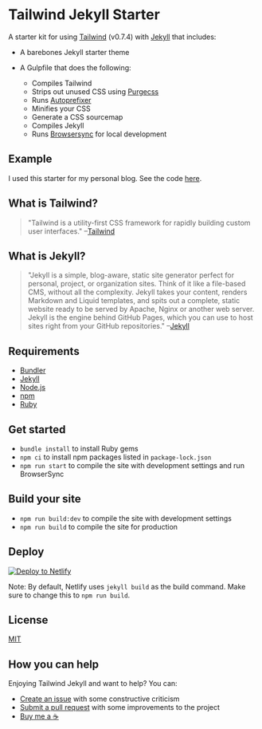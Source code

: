 # Tailwind Jekyll Starter
A starter kit for using [Tailwind](https://tailwindcss.com) (v0.7.4) with [Jekyll](https://jekyllrb.com/) that includes:
* A barebones Jekyll starter theme
* A Gulpfile that does the following:

    * Compiles Tailwind
    * Strips out unused CSS using [Purgecss](http://www.purgecss.com/)
    * Runs [Autoprefixer](https://github.com/postcss/autoprefixer)
    * Minifies your CSS
    * Generate a CSS sourcemap
    * Compiles Jekyll
    * Runs [Browsersync](https://www.browsersync.io/) for local development

## Example
I used this starter for my personal blog. See the code [here](https://github.com/taylorbryant/taylorbryant.github.io).

## What is Tailwind?
>"Tailwind is a utility-first CSS framework for rapidly building custom user interfaces."
–[Tailwind](https://tailwindcss.com)

## What is Jekyll?
>"Jekyll is a simple, blog-aware, static site generator perfect for personal, project, or organization sites. Think of it like a file-based CMS, without all the complexity. Jekyll takes your content, renders Markdown and Liquid templates, and spits out a complete, static website ready to be served by Apache, Nginx or another web server. Jekyll is the engine behind GitHub Pages, which you can use to host sites right from your GitHub repositories."
–[Jekyll](https://jekyllrb.com/)

## Requirements
* [Bundler](http://bundler.io/)
* [Jekyll](https://jekyllrb.com/)
* [Node.js](https://nodejs.org/en/)
* [npm](https://www.npmjs.com/)
* [Ruby](https://www.ruby-lang.org/en/)

## Get started
* `bundle install` to install Ruby gems
* `npm ci` to install npm packages listed in `package-lock.json`
* `npm run start` to compile the site with development settings and run BrowserSync

## Build your site
* `npm run build:dev` to compile the site with development settings
* `npm run build` to compile the site for production


## Deploy
[![Deploy to Netlify](https://www.netlify.com/img/deploy/button.svg)](https://app.netlify.com/start/deploy?repository=https://github.com/taylorbryant/tailwind-jekyll)

Note: By default, Netlify uses `jekyll build` as the build command. Make sure to change this to `npm run build`.

## License
[MIT](https://github.com/taylorbryant/tailwind-jekyll/blob/master/LICENSE.md)

## How you can help
Enjoying Tailwind Jekyll and want to help? You can:
* [Create an issue](https://github.com/taylorbryant/tailwind-jekyll/issues/new) with some constructive criticism
* [Submit a pull request](https://github.com/taylorbryant/tailwind-jekyll/compare) with some improvements to the project
* [Buy me a :coffee:](https://cash.me/$TaylorBryant)
